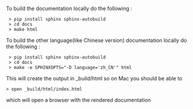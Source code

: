 
 To build the documentation locally do the following :

```
 > pip install sphinx sphinx-autobuild
 > cd docs
 > make html
```

 To build the other language(like Chinese version) documentation locally do the following :

```
 > pip install sphinx sphinx-autobuild
 > cd docs
 > make -e SPHINXOPTS="-D language='zh_CN'" html
```


 This will create the output in _build/html so on Mac you should be able to
 
```
> open _build/html/index.html
```
 which will open a browser with the rendered documentation

